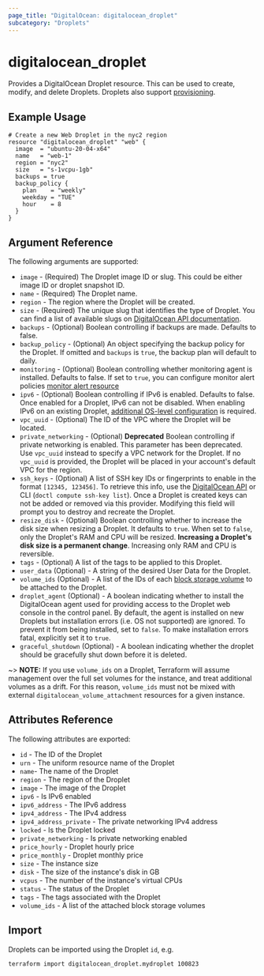 ```yaml
---
page_title: "DigitalOcean: digitalocean_droplet"
subcategory: "Droplets"
---
```


# digitalocean\_droplet

Provides a DigitalOcean Droplet resource. This can be used to create,
modify, and delete Droplets. Droplets also support
[provisioning](https://www.terraform.io/docs/language/resources/provisioners/syntax.html).

## Example Usage

```hcl
# Create a new Web Droplet in the nyc2 region
resource "digitalocean_droplet" "web" {
  image  = "ubuntu-20-04-x64"
  name   = "web-1"
  region = "nyc2"
  size   = "s-1vcpu-1gb"
  backups = true
  backup_policy {
    plan    = "weekly"
    weekday = "TUE"
    hour    = 8
  }
}
```

## Argument Reference

The following arguments are supported:

* `image` - (Required) The Droplet image ID or slug. This could be either image ID or droplet snapshot ID.
* `name` - (Required) The Droplet name.
* `region` - The region where the Droplet will be created.
* `size` - (Required) The unique slug that identifies the type of Droplet. You can find a list of available slugs on [DigitalOcean API documentation](https://docs.digitalocean.com/reference/api/api-reference/#tag/Sizes).
* `backups` - (Optional) Boolean controlling if backups are made. Defaults to
   false.
* `backup_policy` - (Optional) An object specifying the backup policy for the Droplet. If omitted and `backups` is `true`, the backup plan will default to daily.
* `monitoring` - (Optional) Boolean controlling whether monitoring agent is installed.
   Defaults to false. If set to `true`, you can configure monitor alert policies
   [monitor alert resource](/providers/digitalocean/digitalocean/latest/docs/resources/monitor_alert)
* `ipv6` - (Optional) Boolean controlling if IPv6 is enabled. Defaults to false.
   Once enabled for a Droplet, IPv6 can not be disabled. When enabling IPv6 on
   an existing Droplet, [additional OS-level configuration](https://docs.digitalocean.com/products/networking/ipv6/how-to/enable/#on-existing-droplets)
   is required.
* `vpc_uuid` - (Optional) The ID of the VPC where the Droplet will be located.
* `private_networking` - (Optional) **Deprecated** Boolean controlling if private networking
  is enabled. This parameter has been deprecated. Use `vpc_uuid` instead to specify a VPC network for the Droplet. If no `vpc_uuid` is provided, the Droplet will be placed in your account's default VPC for the region.
* `ssh_keys` - (Optional) A list of SSH key IDs or fingerprints to enable in
   the format `[12345, 123456]`. To retrieve this info, use the
   [DigitalOcean API](https://docs.digitalocean.com/reference/api/api-reference/#tag/SSH-Keys)
   or CLI (`doctl compute ssh-key list`). Once a Droplet is created keys can not
   be added or removed via this provider. Modifying this field will prompt you
   to destroy and recreate the Droplet.
* `resize_disk` - (Optional) Boolean controlling whether to increase the disk
   size when resizing a Droplet. It defaults to `true`. When set to `false`,
   only the Droplet's RAM and CPU will be resized. **Increasing a Droplet's disk
   size is a permanent change**. Increasing only RAM and CPU is reversible.
* `tags` - (Optional) A list of the tags to be applied to this Droplet.
* `user_data` (Optional) - A string of the desired User Data for the Droplet.
* `volume_ids` (Optional) - A list of the IDs of each [block storage volume](/providers/digitalocean/digitalocean/latest/docs/resources/volume) to be attached to the Droplet.
* `droplet_agent` (Optional) - A boolean indicating whether to install the
   DigitalOcean agent used for providing access to the Droplet web console in
   the control panel. By default, the agent is installed on new Droplets but
   installation errors (i.e. OS not supported) are ignored. To prevent it from
   being installed, set to `false`. To make installation errors fatal, explicitly
   set it to `true`.
* `graceful_shutdown` (Optional) - A boolean indicating whether the droplet
   should be gracefully shut down before it is deleted.

~> **NOTE:** If you use `volume_ids` on a Droplet, Terraform will assume management over the full set volumes for the instance, and treat additional volumes as a drift. For this reason, `volume_ids` must not be mixed with external `digitalocean_volume_attachment` resources for a given instance.

## Attributes Reference

The following attributes are exported:

* `id` - The ID of the Droplet
* `urn` - The uniform resource name of the Droplet
* `name`- The name of the Droplet
* `region` - The region of the Droplet
* `image` - The image of the Droplet
* `ipv6` - Is IPv6 enabled
* `ipv6_address` - The IPv6 address
* `ipv4_address` - The IPv4 address
* `ipv4_address_private` - The private networking IPv4 address
* `locked` - Is the Droplet locked
* `private_networking` - Is private networking enabled
* `price_hourly` - Droplet hourly price
* `price_monthly` - Droplet monthly price
* `size` - The instance size
* `disk` - The size of the instance's disk in GB
* `vcpus` - The number of the instance's virtual CPUs
* `status` - The status of the Droplet
* `tags` - The tags associated with the Droplet
* `volume_ids` - A list of the attached block storage volumes

## Import

Droplets can be imported using the Droplet `id`, e.g.

```
terraform import digitalocean_droplet.mydroplet 100823
```

